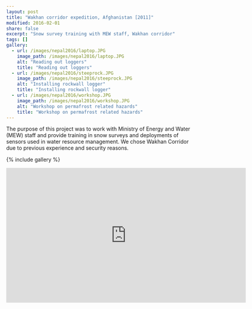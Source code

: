 ```yaml
---
layout: post
title: "Wakhan corridor expedition, Afghanistan [2011]"
modified: 2016-02-01
share: false
excerpt: "Snow survey training with MEW staff, Wakhan corridor"
tags: []
gallery:
  - url: /images/nepal2016/laptop.JPG
    image_path: /images/nepal2016/laptop.JPG
    alt: "Reading out loggers"
    title: "Reading out loggers"
  - url: /images/nepal2016/steeprock.JPG
    image_path: /images/nepal2016/steeprock.JPG
    alt: "Installing rockwall logger"
    title: "Installing rockwall logger"
  - url: /images/nepal2016/workshop.JPG
    image_path: /images/nepal2016/workshop.JPG
    alt: "Workshop on permafrost related hazards"
    title: "Workshop on permafrost related hazards"
---
```


The purpose of this project was to work with Ministry of Energy and Water (MEW) staff and provide training in snow surveys and deployments of sensors used in water resource management. We chose Wakhan Corridor due to previous experience and security reasons. 

{% include gallery  %}



<iframe width="640" height="360" src="https://photos.app.goo.gl/bRUIGO2sK67h4cV12" frameborder="0" allow="autoplay; encrypted-media" allowfullscreen></iframe>
